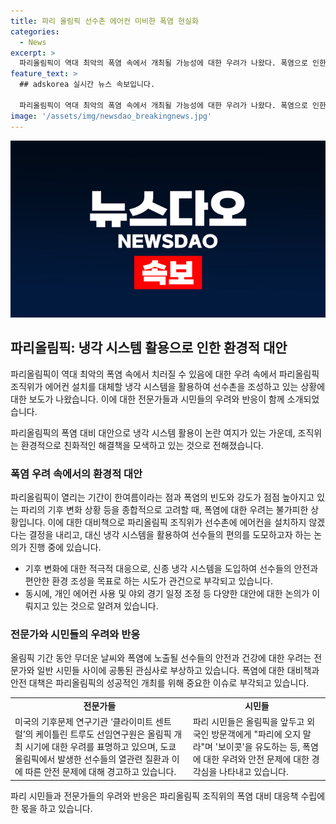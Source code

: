 ```yaml
---
title: 파리 올림픽 선수촌 에어컨 미비한 폭염 현실화
categories:
  - News
excerpt: >
  파리올림픽이 역대 최악의 폭염 속에서 개최될 가능성에 대한 우려가 나왔다. 폭염으로 인한 선수들의 건강 문제를 고려하여 에어컨을 설치 대신 냉각 시스템을 활용할 계획이며, 일부 선수들은 개인 에어컨을 가져올 예정이라고 보도되고 있다. 또한, 어린 아침에 마라톤과 철인 3종 경기를 진행하여 폭염에 대비하고 있으며, 파리 시민들은 올림픽을 보이콧하고 외국인에게 파리 방문을 자제해야 한다는 주장을 퍼뜨리고 있다.
feature_text: >
  ## adskorea 실시간 뉴스 속보입니다.

  파리올림픽이 역대 최악의 폭염 속에서 개최될 가능성에 대한 우려가 나왔다. 폭염으로 인한 선수들의 건강 문제를 고려하여 에어컨을 설치 대신 냉각 시스템을 활용할 계획이며, 일부 선수들은 개인 에어컨을 가져올 예정이라고 보도되고 있다. 또한, 어린 아침에 마라톤과 철인 3종 경기를 진행하여 폭염에 대비하고 있으며, 파리 시민들은 올림픽을 보이콧하고 외국인에게 파리 방문을 자제해야 한다는 주장을 퍼뜨리고 있다.
image: '/assets/img/newsdao_breakingnews.jpg'
---
```


<p><img src="/assets/img/newsdao_breakingnews.jpg" alt="adskorea 속보" /></p>

<h2 data-ke-size="size26">파리올림픽: 냉각 시스템 활용으로 인한 환경적 대안</h2>

<p>파리올림픽이 역대 최악의 폭염 속에서 치러질 수 있음에 대한 우려 속에서 파리올림픽 조직위가 에어컨 설치를 대체할 냉각 시스템을 활용하여 선수촌을 조성하고 있는 상황에 대한 보도가 나왔습니다. 이에 대한 전문가들과 시민들의 우려와 반응이 함께 소개되었습니다.</p>

<p data-ke-size="size16">파리올림픽의 폭염 대비 대안으로 냉각 시스템 활용이 논란 여지가 있는 가운데, 조직위는 환경적으로 친화적인 해결책을 모색하고 있는 것으로 전해졌습니다.</p>

<h3 data-ke-size="size24">폭염 우려 속에서의 환경적 대안</h3>

<p>파리올림픽이 열리는 기간이 한여름이라는 점과 폭염의 빈도와 강도가 점점 높아지고 있는 파리의 기후 변화 상황 등을 종합적으로 고려할 때, 폭염에 대한 우려는 불가피한 상황입니다. 이에 대한 대비책으로 파리올림픽 조직위가 선수촌에 에어컨을 설치하지 않겠다는 결정을 내리고, 대신 냉각 시스템을 활용하여 선수들의 편의를 도모하고자 하는 논의가 진행 중에 있습니다.</p>

<ul>
    <li>기후 변화에 대한 적극적 대응으로, 신종 냉각 시스템을 도입하여 선수들의 안전과 편안한 환경 조성을 목표로 하는 시도가 관건으로 부각되고 있습니다.</li>
    <li>동시에, 개인 에어컨 사용 및 야외 경기 일정 조정 등 다양한 대안에 대한 논의가 이뤄지고 있는 것으로 알려져 있습니다.</li>
</ul>

<h3 data-ke-size="size24">전문가와 시민들의 우려와 반응</h3>

<p>올림픽 기간 동안 무더운 날씨와 폭염에 노출될 선수들의 안전과 건강에 대한 우려는 전문가와 일반 시민들 사이에 공통된 관심사로 부상하고 있습니다. 폭염에 대한 대비책과 안전 대책은 파리올림픽의 성공적인 개최를 위해 중요한 이슈로 부각되고 있습니다.</p>

<table>
    <tr>
        <td style="text-align: center; height: 17px;"><b>전문가들</b></td>
        <td style="text-align: center; height: 17px;"><b>시민들</b></td>
    </tr>
    <tr>
        <td>미국의 기후문제 연구기관 ‘클라이미트 센트럴’의 케이틀린 트루도 선임연구원은 올림픽 개최 시기에 대한 우려를 표명하고 있으며, 도쿄올림픽에서 발생한 선수들의 열관련 질환과 이에 따른 안전 문제에 대해 경고하고 있습니다.</td>
        <td>파리 시민들은 올림픽을 앞두고 외국인 방문객에게 "파리에 오지 말라"며 '보이콧'을 유도하는 등, 폭염에 대한 우려와 안전 문제에 대한 경각심을 나타내고 있습니다.</td>
    </tr>
</table>

<p data-ke-size="size16">파리 시민들과 전문가들의 우려와 반응은 파리올림픽 조직위의 폭염 대비 대응책 수립에 한 몫을 하고 있습니다.</p>

